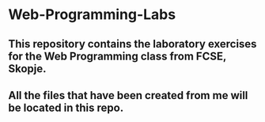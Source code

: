 # Web-Programming-Labs

## This repository contains the laboratory exercises for the Web Programming class from FCSE, Skopje.
## All the files that have been created from me will be located in this repo.
